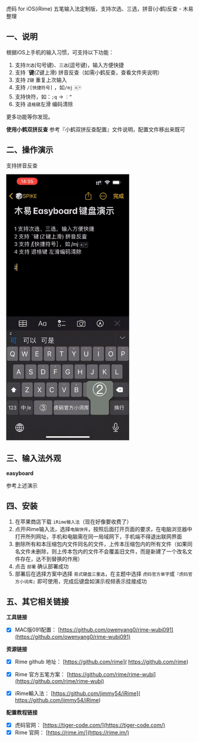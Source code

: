 虎码 for iOS(iRime) 五笔输入法定制版，支持次选、三选，拼音(小鹤)反查 - 木易整理

## 一、说明
根据iOS上手机的输入习惯，可支持以下功能：
1. 支持`次选`(句号键)、`三选`(逗号键)，输入方便快捷
2. 支持 **`键**(Z键上滑) 拼音反查（如需小鹤反查，查看文件夹说明）
3. 支持 `Z键` 重复上次输入
4. 支持 `/[快捷符号]` ，如`/mj` 🀀🀄
5. 支持快符，如：`;q` -> `：“`
6. 支持 `退格键`左滑 编码清除

更多功能等你发现。

__使用小鹤双拼反查__
参考『小鹤双拼反查配置』文件说明，配置文件移出来既可

## 二、操作演示
支持拼音反查

<img width="330" src="https://raw.githubusercontent.com/owenyang0/tiger-iOS-iRime/main/%E6%BC%94%E7%A4%BA%E8%AF%B4%E6%98%8E/demo.gif">

## 三、输入法外观

__easyboard__

参考上述演示


## 四、安装
1. 在苹果商店下载 `iRime输入法`（现在好像要收费了）
2. 点开iRime输入法，选择`电脑快传`，按照后面打开页面的要求，在电脑浏览器中打开所列网址，手机和电脑需在同一局域网下，手机端不得退出联网界面
3. 删除所有和本压缩包内文件同名的文件，上传本压缩包内的所有文件（如果同名文件未删除，则上传本包内的文件不会覆盖旧文件，而是新建了一个改名文件存在，达不到替换的作用）
4. 点击 `部署` 确认部署成功
5. 部署后在选择方案中选择 `易式键盘三重选`，在主题中选择 `虎码官方单字`或`『虎码官方小词库』`即可使用，完成后键盘如演示视频表示挂接成功


## 五、其它相关链接

__工具链接__
- [x] MAC版091配置： [https://github.com/owenyang0/rime-wubi091](https://github.com/owenyang0/rime-wubi091)

__资源链接__
- [x] Rime github 地址：  [https://github.com/rime]( https://github.com/rime)
- [x] Rime 官方五笔方案：  [https://github.com/rime/rime-wubi](https://github.com/rime/rime-wubi)
- [x] iRime輸入法：  [https://github.com/jimmy54/iRime]( https://github.com/jimmy54/iRime)


__配置教程链接__
- [x] 虎码官网：   [https://tiger-code.com/](https://tiger-code.com/)
- [x] Rime 官网：   [https://rime.im/](https://rime.im/)
